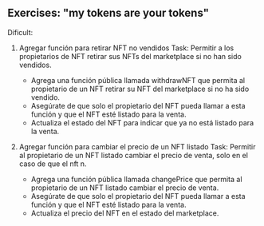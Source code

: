 ## Exercises: "my tokens are your tokens"

Dificult: 
    
  1. Agregar función para retirar NFT no vendidos
    Task: Permitir a los propietarios de NFT retirar sus NFTs del marketplace si no han sido vendidos.
		- Agrega una función pública llamada withdrawNFT que permita al propietario de un NFT retirar su NFT del marketplace si no ha sido vendido.
		- Asegúrate de que solo el propietario del NFT pueda llamar a esta función y que el NFT esté listado para la venta.
        - Actualiza el estado del NFT para indicar que ya no está listado para la venta.

  2. Agregar función para cambiar el precio de un NFT listado
    Task: Permitir al propietario de un NFT listado cambiar el precio de venta, solo en el caso de que el nft n.
		- Agrega una función pública llamada changePrice que permita al propietario de un NFT listado cambiar el precio de venta.
		- Asegúrate de que solo el propietario del NFT pueda llamar a esta función y que el NFT esté listado para la venta.
        - Actualiza el precio del NFT en el estado del marketplace.


		